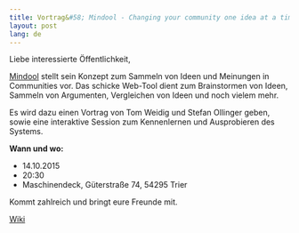```yaml
---
title: Vortrag&#58; Mindool - Changing your community one idea at a time
layout: post
lang: de
---
```


Liebe interessierte Öffentlichkeit,

[Mindool](https://mindool.com) stellt sein Konzept zum Sammeln von Ideen und Meinungen in Communities vor. Das schicke Web-Tool dient zum Brainstormen von Ideen, Sammeln von Argumenten, Vergleichen von Ideen und noch vielem mehr.

Es wird dazu einen Vortrag von Tom Weidig und Stefan Ollinger geben, sowie eine interaktive Session zum Kennenlernen und Ausprobieren des Systems.

**Wann und wo:**

* 14.10.2015
* 20:30
* Maschinendeck, Güterstraße 74, 54295 Trier

Kommt zahlreich und bringt eure Freunde mit.

[Wiki](http://wiki.maschinendeck.org/wiki/Mindool_-_Changing_your_community_one_idea_at_a_time)
